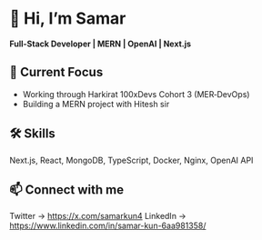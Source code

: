 # 👋 Hi, I’m Samar
**Full-Stack Developer | MERN | OpenAI | Next.js**

## 🔧 Current Focus 
- Working through Harkirat 100xDevs Cohort 3 (MER‑DevOps)
- Building a MERN project with Hitesh sir

## 🛠️ Skills
Next.js, React, MongoDB, TypeScript, Docker, Nginx, OpenAI API

## 📫 Connect with me
Twitter -> https://x.com/samarkun4
LinkedIn -> https://www.linkedin.com/in/samar-kun-6aa981358/

